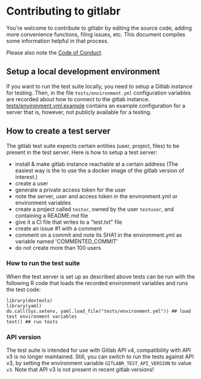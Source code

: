 # Contributing to gitlabr

You're welcome to contribute to gitlabr by editing the source code, adding more convenience functions, filing issues, etc. This document compiles some information helpful in that process.

Please also note the [Code of Conduct](CONDUCT.md).


## Setup a local development environment

If you want to run the test suite locally, you need to setup a Gitlab instance for testing. Then, in the file `tests/environment.yml` configuration variables are recorded about how to connect to the gitlab instance. [tests/environment.yml.example](tests/environment.yml.example) contains an example configuration for a server that is, however, not publicly available for a testing.

## How to create a test server

The gitlab test suite expects certain entities (user, project, files) to be present in the test server. Here is how to setup a test server:

- install & make gitlab instance reachable at a certain address (The easiest way is the to use the a docker image of the gitlab version of interest.)
- create a user
- generate a private access token for the user
- note the server, user and access token in the environment.yml or environment variables
- create a project called `testor`, owned by the user `testuser`, and containing a README.md file
- give it a CI file that writes to a "test.txt" file
- create an issue #1 with a comment
- comment on a commit and note its SHA1 in the environment.yml as variable named 'COMMENTED_COMMIT'
- do not create more than 100 users

### How to run the test suite

When the test server is set up as described above tests can be run with the following R code that loads the recorded environment variables and runs the test code:

```{r}
library(devtools)
library(yaml)
do.call(Sys.setenv, yaml.load_file("tests/environment.yml")) ## load test environment variables
test() ## run tests
```

### API version

The test suite is intended for use with Gitlab API v4, compatibility with API v3 is no longer maintained. Still, you can switch to run the tests against API v3, by setting the environment variable `GITLABR_TEST_API_VERSION` to value `v3`. Note that API v3 is not present in recent gitlab versions!
